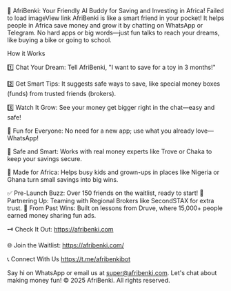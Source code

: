 🚀 AfriBenki: Your Friendly AI Buddy for Saving and Investing in Africa!
Failed to load imageView link 
AfriBenki is like a smart friend in your pocket! It helps people in Africa save money and grow it by chatting on WhatsApp or Telegram. No hard apps or big words—just fun talks to reach your dreams, like buying a bike or going to school.

How it Works

1️⃣ Chat Your Dream: Tell AfriBenki, "I want to save for a toy in 3 months!"

2️⃣ Get Smart Tips: It suggests safe ways to save, like special money boxes (funds) from trusted friends (brokers).

3️⃣ Watch It Grow: See your money get bigger right in the chat—easy and safe!

🔹 Fun for Everyone: No need for a new app; use what you already love—WhatsApp!

🔹 Safe and Smart: Works with real money experts like Trove or Chaka to keep your savings secure.

🔹 Made for Africa: Helps busy kids and grown-ups in places like Nigeria or Ghana turn small savings into big wins.


✅ Pre-Launch Buzz: Over 150 friends on the waitlist, ready to start!
🎯 Partnering Up: Teaming with Regional Brokers like SecondSTAX for extra trust.
🤝 From Past Wins: Built on lessons from Druve, where 15,000+ people earned money sharing fun ads.

🗝️ Check It Out: https://afribenki.com

🌐 Join the Waitlist: https://afribenki.com/

📞 Connect With Us https://t.me/afribenkibot

Say hi on WhatsApp or email us at super@afribenki.com. Let's chat about making money fun!
© 2025 AfriBenki. All rights reserved.